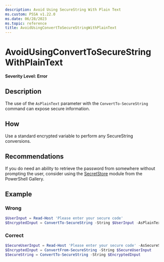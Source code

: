 ```yaml
---
description: Avoid Using SecureString With Plain Text
ms.custom: PSSA v1.22.0
ms.date: 06/28/2023
ms.topic: reference
title: AvoidUsingConvertToSecureStringWithPlainText
---
```

# AvoidUsingConvertToSecureStringWithPlainText

**Severity Level: Error**

## Description

The use of the `AsPlainText` parameter with the `ConvertTo-SecureString` command can expose secure
information.

## How

Use a standard encrypted variable to perform any SecureString conversions.

## Recommendations

If you do need an ability to retrieve the password from somewhere without prompting the user,
consider using the
[SecretStore](https://www.powershellgallery.com/packages/Microsoft.PowerShell.SecretStore)
module from the PowerShell Gallery.

## Example

### Wrong

```powershell
$UserInput = Read-Host 'Please enter your secure code'
$EncryptedInput = ConvertTo-SecureString -String $UserInput -AsPlainText -Force
```

### Correct

```powershell
$SecureUserInput = Read-Host 'Please enter your secure code' -AsSecureString
$EncryptedInput = ConvertFrom-SecureString -String $SecureUserInput
$SecureString = ConvertTo-SecureString -String $EncryptedInput
```

